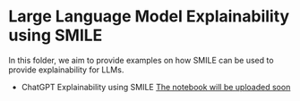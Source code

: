 # Large Language Model Explainability using SMILE
In this folder, we aim to provide examples on how SMILE can be used to provide explainability for LLMs.

* ChatGPT Explainability using SMILE [The notebook will be uploaded soon]()
